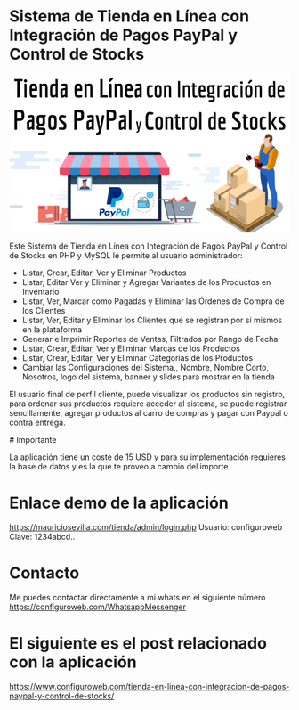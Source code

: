# Sistema de Tienda en Línea con Integración de Pagos PayPal y Control de Stocks
<img src="Tienda en Línea con Integración de Pagos PayPal y Control de Stocks.png">
<!-- wp:paragraph {"extUtilities":[]} -->
<p>Este Sistema de Tienda en Línea con Integración de Pagos PayPal y Control de Stocks en PHP y MySQL le permite al usuario administrador:</p>
<!-- /wp:paragraph -->

<!-- wp:list {"type":"rich","extUtilities":[]} -->
<ul type="rich"><li>Listar, Crear, Editar, Ver y Eliminar Productos</li><li>Listar, Editar Ver y Eliminar y Agregar Variantes de los Productos en Inventario</li><li>Listar, Ver, Marcar como Pagadas y Eliminar las Órdenes de Compra de los Clientes</li><li>Listar, Ver, Editar y Eliminar los Clientes que se registran por si mismos en la plataforma</li><li>Generar e Imprimir Reportes de Ventas, Filtrados por Rango de Fecha</li><li>Listar, Crear, Editar, Ver y Eliminar Marcas de los Productos</li><li>Listar, Crear, Editar, Ver y Eliminar Categorías de los Productos</li><li>Cambiar las Configuraciones del Sistema,, Nombre, Nombre Corto, Nosotros, logo del sistema, banner y slides para mostrar en la tienda</li></ul>
<!-- /wp:list -->

<!-- wp:paragraph {"extUtilities":[]} -->
<p>El usuario final de perfil cliente, puede visualizar los productos sin registro, para ordenar sus productos requiere acceder al sistema, se puede registrar sencillamente, agregar productos al carro de compras y pagar con Paypal o contra entrega.</p>
<!-- /wp:paragraph -->
# Importante

La aplicación tiene un coste de 15 USD y para su implementación requieres la base de datos y es la que te proveo a cambio del importe.

# Enlace demo de la aplicación

https://mauriciosevilla.com/tienda/admin/login.php
Usuario: configuroweb
Clave: 1234abcd..

# Contacto

Me puedes contactar directamente a mi whats en el siguiente número
https://configuroweb.com/WhatsappMessenger

# El siguiente es el post relacionado con la aplicación

https://www.configuroweb.com/tienda-en-linea-con-integracion-de-pagos-paypal-y-control-de-stocks/

